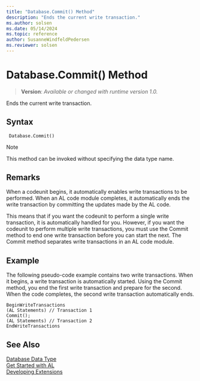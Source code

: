 ```yaml
---
title: "Database.Commit() Method"
description: "Ends the current write transaction."
ms.author: solsen
ms.date: 05/14/2024
ms.topic: reference
author: SusanneWindfeldPedersen
ms.reviewer: solsen
---
```

[//]: # (START>DO_NOT_EDIT)
[//]: # (IMPORTANT:Do not edit any of the content between here and the END>DO_NOT_EDIT.)
[//]: # (Any modifications should be made in the .xml files in the ModernDev repo.)
# Database.Commit() Method
> **Version**: _Available or changed with runtime version 1.0._

Ends the current write transaction.


## Syntax
```AL
 Database.Commit()
```
> [!NOTE]
> This method can be invoked without specifying the data type name.


[//]: # (IMPORTANT: END>DO_NOT_EDIT)

## Remarks

When a codeunit begins, it automatically enables write transactions to be performed. When an AL code module completes, it automatically ends the write transaction by committing the updates made by the AL code.  

This means that if you want the codeunit to perform a single write transaction, it is automatically handled for you. However, if you want the codeunit to perform multiple write transactions, you must use the Commit method to end one write transaction before you can start the next. The Commit method separates write transactions in an AL code module.  

## Example

The following pseudo-code example contains two write transactions. When it begins, a write transaction is automatically started. Using the Commit method, you end the first write transaction and prepare for the second. When the code completes, the second write transaction automatically ends.  

```  
BeginWriteTransactions  
(AL Statements) // Transaction 1  
Commit();  
(AL Statements) // Transaction 2  
EndWriteTransactions   
```  

## See Also

[Database Data Type](database-data-type.md)  
[Get Started with AL](../../devenv-get-started.md)  
[Developing Extensions](../../devenv-dev-overview.md)